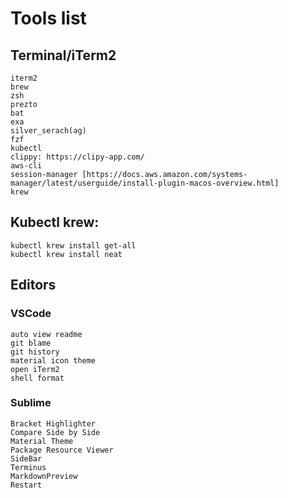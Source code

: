 # Tools list
## Terminal/iTerm2
```
iterm2
brew
zsh
prezto
bat
exa
silver_serach(ag)
fzf
kubectl
clippy: https://clipy-app.com/
aws-cli
session-manager [https://docs.aws.amazon.com/systems-manager/latest/userguide/install-plugin-macos-overview.html]
krew
```

## Kubectl krew:
```
kubectl krew install get-all
kubectl krew install neat
```

## Editors
### VSCode
```
auto view readme
git blame
git history
material icon theme
open iTerm2
shell format
```
### Sublime
```
Bracket Highlighter
Compare Side by Side
Material Theme
Package Resource Viewer
SideBar
Terminus
Markdown​Preview
Restart
```
